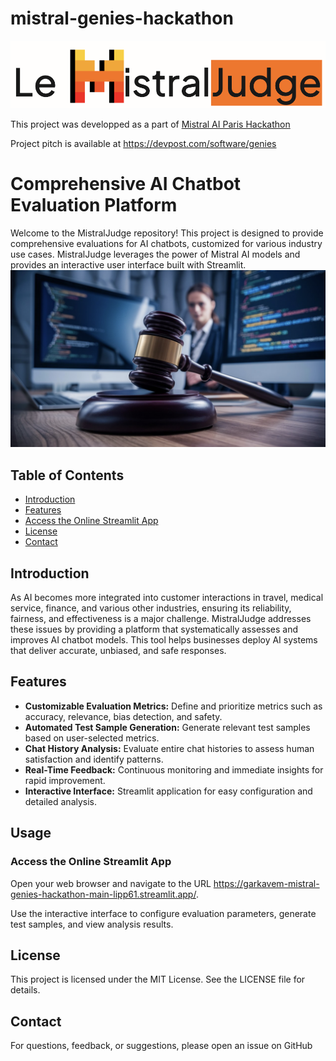 # mistral-genies-hackathon
![alt text](https://github.com/judymath/mistral-genies-hackathon/blob/main/header.png)

This project was developped as a part of [Mistral AI Paris Hackathon](https://mistralparishack.devpost.com/)

Project pitch is available at https://devpost.com/software/genies
#  Comprehensive AI Chatbot Evaluation Platform 

Welcome to the MistralJudge repository! This project is designed to provide comprehensive evaluations for AI chatbots, customized for various industry use cases. MistralJudge leverages the power of Mistral AI models and provides an interactive user interface built with Streamlit.
![alt text](https://github.com/judymath/mistral-genies-hackathon/blob/main/mistraljudge.png)

## Table of Contents

- [Introduction](#introduction)
- [Features](#features)
- [Access the Online Streamlit App](#usage)
- [License](#license)
- [Contact](#contact)

## Introduction

As AI becomes more integrated into customer interactions in travel, medical service, finance, and various other industries, ensuring its reliability, fairness, and effectiveness is a major challenge. MistralJudge addresses these issues by providing a platform that systematically assesses and improves AI chatbot models. This tool helps businesses deploy AI systems that deliver accurate, unbiased, and safe responses.

## Features

- **Customizable Evaluation Metrics:** Define and prioritize metrics such as accuracy, relevance, bias detection, and safety.
- **Automated Test Sample Generation:** Generate relevant test samples based on user-selected metrics.
- **Chat History Analysis:** Evaluate entire chat histories to assess human satisfaction and identify patterns.
- **Real-Time Feedback:** Continuous monitoring and immediate insights for rapid improvement.
- **Interactive Interface:** Streamlit application for easy configuration and detailed analysis.


## Usage 
### Access the Online Streamlit App
Open your web browser and navigate to the URL https://garkavem-mistral-genies-hackathon-main-lipp61.streamlit.app/.

Use the interactive interface to configure evaluation parameters, generate test samples, and view analysis results.

## License

This project is licensed under the MIT License. See the LICENSE file for details.

## Contact

For questions, feedback, or suggestions, please open an issue on GitHub 
